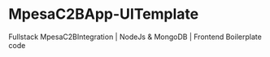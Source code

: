 
# MpesaC2BApp-UITemplate
Fullstack MpesaC2BIntegration | NodeJs &amp; MongoDB | Frontend Boilerplate code